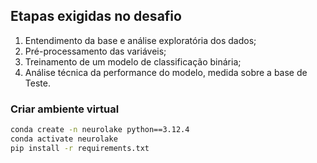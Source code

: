 ## Etapas exigidas no desafio

1. Entendimento da base e análise exploratória dos dados;
2. Pré-processamento das variáveis;
3. Treinamento de um modelo de classificação binária;
4. Análise técnica da performance do modelo, medida sobre a base de Teste.

### Criar ambiente virtual

```bash
conda create -n neurolake python==3.12.4
conda activate neurolake
pip install -r requirements.txt
```